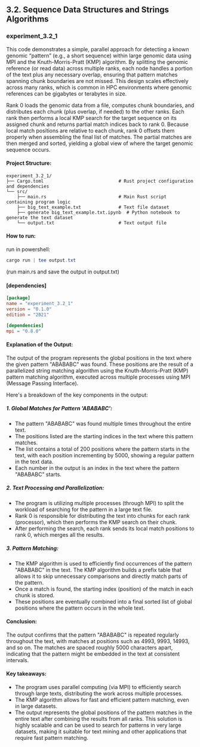 ## 3.2. Sequence Data Structures and Strings Algorithms

### experiment_3.2_1

This code demonstrates a simple, parallel approach for detecting a known genomic “pattern” (e.g., a short sequence) within large genomic data using MPI and the Knuth-Morris-Pratt (KMP) algorithm. By splitting the genomic reference (or read data) across multiple ranks, each node handles a portion of the text plus any necessary overlap, ensuring that pattern matches spanning chunk boundaries are not missed. This design scales effectively across many ranks, which is common in HPC environments where genomic references can be gigabytes or terabytes in size.

Rank 0 loads the genomic data from a file, computes chunk boundaries, and distributes each chunk (plus overlap, if needed) to the other ranks. Each rank then performs a local KMP search for the target sequence on its assigned chunk and returns partial match indices back to rank 0. Because local match positions are relative to each chunk, rank 0 offsets them properly when assembling the final list of matches. The partial matches are then merged and sorted, yielding a global view of where the target genomic sequence occurs.

#### Project Structure:

```plaintext
experiment_3.2_1/
├── Cargo.toml                            # Rust project configuration and dependencies
└── src/
    ├── main.rs                           # Main Rust script containing program logic
    ├── big_text_example.txt              # Text file dataset
    ├── generate big_text_example.txt.ipynb  # Python notebook to generate the text dataset
    └── output.txt                        # Text output file
```

#### How to run:

run in powershell:

```powershell
cargo run | tee output.txt
```

(run main.rs and save the output in output.txt)
  
#### [dependencies]

```toml
[package]
name = "experiment_3.2_1"
version = "0.1.0"
edition = "2021"

[dependencies]
mpi = "0.8.0"
```

#### Explanation of the Output:
The output of the program represents the global positions in the text where the given pattern "ABABABC" was found. These positions are the result of a parallelized string matching algorithm using the Knuth-Morris-Pratt (KMP) pattern matching algorithm, executed across multiple processes using MPI (Message Passing Interface).

Here's a breakdown of the key components in the output:

##### 1. Global Matches for Pattern 'ABABABC':

* The pattern "ABABABC" was found multiple times throughout the entire text.
* The positions listed are the starting indices in the text where this pattern matches.
* The list contains a total of 200 positions where the pattern starts in the text, with each position incrementing by 5000, showing a regular pattern in the text data.
* Each number in the output is an index in the text where the pattern "ABABABC" starts.

##### 2. Text Processing and Parallelization:

* The program is utilizing multiple processes (through MPI) to split the workload of searching for the pattern in a large text file.
* Rank 0 is responsible for distributing the text into chunks for each rank (processor), which then performs the KMP search on their chunk.
* After performing the search, each rank sends its local match positions to rank 0, which merges all the results.

##### 3. Pattern Matching:

* The KMP algorithm is used to efficiently find occurrences of the pattern "ABABABC" in the text. The KMP algorithm builds a prefix table that allows it to skip unnecessary comparisons and directly match parts of the pattern.
* Once a match is found, the starting index (position) of the match in each chunk is stored.
* These positions are eventually combined into a final sorted list of global positions where the pattern occurs in the whole text.

#### Conclusion:
The output confirms that the pattern "ABABABC" is repeated regularly throughout the text, with matches at positions such as 4993, 9993, 14993, and so on. The matches are spaced roughly 5000 characters apart, indicating that the pattern might be embedded in the text at consistent intervals.

#### Key takeaways:

* The program uses parallel computing (via MPI) to efficiently search through large texts, distributing the work across multiple processes.
* The KMP algorithm allows for fast and efficient pattern matching, even in large datasets.
* The output represents the global positions of the pattern matches in the entire text after combining the results from all ranks.
This solution is highly scalable and can be used to search for patterns in very large datasets, making it suitable for text mining and other applications that require fast pattern matching.


